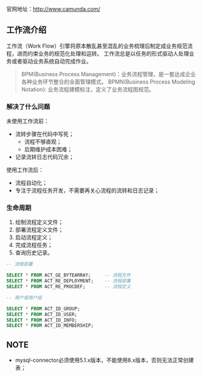 官网地址：http://www.camunda.com/

## 工作流介绍

工作流（Work Flow）引擎将原本散乱甚至混乱的业务梳理后制定成业务规范流程，进而约束业务的规范化处理和运转。
工作流总是以任务的形式驱动人处理业务或者驱动业务系统自动完成作业。

> BPM(Business Process Management)：业务流程管理，是一套达成企业各种业务环节整合的全面管理模式。
> BPMN(Business Process Modeling Notation): 业务流程建模标注，定义了业务流程图规范。

### 解决了什么问题

未使用工作流前：

* 流转步骤在代码中写死；
    * 流程不够直观；
    * 后期维护成本困难；
* 记录流转日志代码冗余；

使用工作流后：

* 流程自动化；
* 专注于流程任务开发，不需要再关心流程的流转和日志记录；

### 生命周期

1. 绘制流程定义文件；
2. 部署流程定义文件；
3. 启动流程定义；
4. 完成流程任务；
5. 查询历史记录。





```sql
-- 流程部署

SELECT * FROM ACT_GE_BYTEARRAY;     -- 流程文件
SELECT * FROM ACT_RE_DEPLOYMENT;    -- 流程部署
SELECT * FROM ACT_RE_PROCDEF;		-- 流程定义

-- 用户或用户组

SELECT * FROM ACT_ID_GROUP;
SELECT * FROM ACT_ID_USER;
SELECT * FROM ACT_ID_INFO;
SELECT * FROM ACT_ID_MEMBERSHIP;
```




## NOTE

* mysql-connector必须使用5.1.x版本，不能使用8.x版本，否则无法正常创建表；


